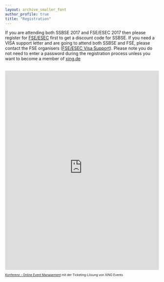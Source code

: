 ```yaml
---
layout: archive_smaller_font
author_profile: true
title: "Registration"
---
```


If you are attending both SSBSE 2017 and FSE/ESEC 2017 then please register for <a href="http://esec-fse17.uni-paderborn.de/registration.php" target="_top">FSE/ESEC</a> first to get a discount code for SSBSE. 
If you need a VISA support letter and are going to attend both SSBSE and FSE, please contact the FSE organisers (<a href="http://esec-fse17.uni-paderborn.de/visa_support.php" target="_top">FSE/ESEC Visa Support</a>).
Please note you do not need to enter a password during the registration process unless you want to become a member of <a href="https://www.xing.com/" target="_top">xing.de</a>

<br/>

<script type="text/javascript" src="https://SSBSE-2017-modules.xing-events.com/resources/js/amiandoExport.js"></script><iframe src="https://SSBSE-2017-modules.xing-events.com/SSBSE-2017.html?viewType=iframe&distributionChannel=CHANNEL_IFRAME&useDefaults=false&resizeIFrame=true" frameborder="0" width="100%" height="650px" id="_amiandoIFrame3091177"><p>This page requires frames to be activated with your browser</p><p>Please try XING Events <a href="https://www.xing-events.com">online registration</a> today.</p></iframe><p style="text-align: left; font-size:10px;"><a href="https://www.xing-events.com?viralRefId=SSBSE-2017&utm_campaign=ev-SSBSE-2017&utm_medium=viral&utm_source=EventWebsite&utm_content=TextLinkBottom&utm_term=text-link" target="_blank" alt="Konferenz - Online Event Management" title="Konferenz - Online Event Management" >Konferenz - Online Event Management</a> mit der Ticketing-Lösung von XING Events</p>

